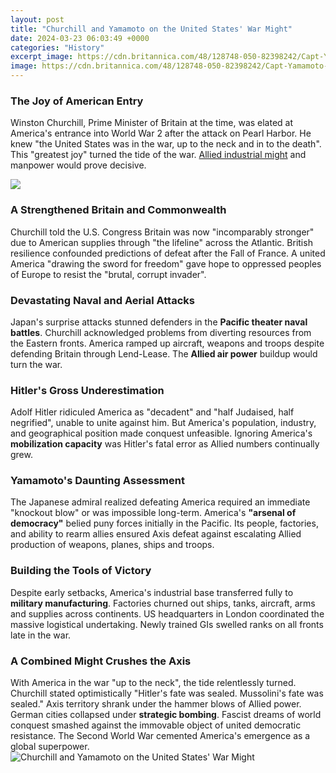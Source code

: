 ```yaml
---
layout: post
title: "Churchill and Yamamoto on the United States' War Might"
date: 2024-03-23 06:03:49 +0000
categories: "History"
excerpt_image: https://cdn.britannica.com/48/128748-050-82398242/Capt-Yamamoto-Isoroku-Curtis-D-Wilbur-Edward-Feb-17-1926.jpg
image: https://cdn.britannica.com/48/128748-050-82398242/Capt-Yamamoto-Isoroku-Curtis-D-Wilbur-Edward-Feb-17-1926.jpg
---
```


### The Joy of American Entry
Winston Churchill, Prime Minister of Britain at the time, was elated at America's entrance into World War 2 after the attack on Pearl Harbor. He knew "the United States was in the war, up to the neck and in to the death". This "greatest joy" turned the tide of the war. [Allied industrial might](https://store.fi.io.vn/best-chihuahua-dad-ever-retro-vintage-sunset6832-t-shirt) and manpower would prove decisive. 

![](https://www.warhistoryonline.com/wp-content/uploads/sites/64/2015/12/Yamamoto.jpg)
### A Strengthened Britain and Commonwealth  
Churchill told the U.S. Congress Britain was now "incomparably stronger" due to American supplies through "the lifeline" across the Atlantic. British resilience confounded predictions of defeat after the Fall of France. A united America "drawing the sword for freedom" gave hope to oppressed peoples of Europe to resist the "brutal, corrupt invader".
### Devastating Naval and Aerial Attacks   
Japan's surprise attacks stunned defenders in the **Pacific theater naval battles**. Churchill acknowledged problems from diverting resources from the Eastern fronts. America ramped up aircraft, weapons and troops despite defending Britain through Lend-Lease. The **Allied air power** buildup would turn the war.
### Hitler's Gross Underestimation
Adolf Hitler ridiculed America as "decadent" and "half Judaised, half negrified", unable to unite against him. But America's population, industry, and geographical position made conquest unfeasible. Ignoring America's **mobilization capacity** was Hitler's fatal error as Allied numbers continually grew. 
### Yamamoto's Daunting Assessment   
The Japanese admiral realized defeating America required an immediate "knockout blow" or was impossible long-term. America's **"arsenal of democracy"** belied puny forces initially in the Pacific. Its people, factories, and ability to rearm allies ensured Axis defeat against escalating Allied production of weapons, planes, ships and troops.
### Building the Tools of Victory
Despite early setbacks, America's industrial base transferred fully to **military manufacturing**. Factories churned out ships, tanks, aircraft, arms and supplies across continents. US headquarters in London coordinated the massive logistical undertaking. Newly trained GIs swelled ranks on all fronts late in the war.
### A Combined Might Crushes the Axis  
With America in the war "up to the neck", the tide relentlessly turned. Churchill stated optimistically "Hitler's fate was sealed. Mussolini's fate was sealed." Axis territory shrank under the hammer blows of Allied power. German cities collapsed under **strategic bombing**. Fascist dreams of world conquest smashed against the immovable object of united democratic resistance. The Second World War cemented America's emergence as a global superpower.
![Churchill and Yamamoto on the United States' War Might](https://cdn.britannica.com/48/128748-050-82398242/Capt-Yamamoto-Isoroku-Curtis-D-Wilbur-Edward-Feb-17-1926.jpg)